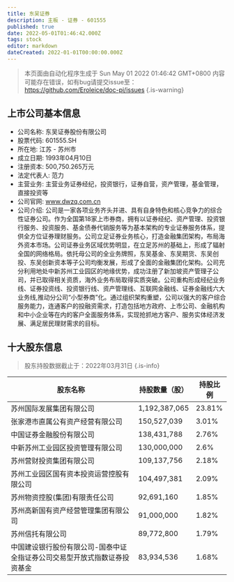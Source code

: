```yaml
---
title: 东吴证券
description: 主板 - 证券 - 601555
published: true
date: 2022-05-01T01:46:42.000Z
tags: stock
editor: markdown
dateCreated: 2022-01-01T00:00:00.000Z
---
```


> 本页面由自动化程序生成于 Sun May 01 2022 01:46:42 GMT+0800
> 内容可能存在错误，如有bug请提交issue至：https://github.com/Eroleice/doc-pi/issues
{.is-warning}

## 上市公司基本信息
- 公司名称: 东吴证券股份有限公司
- 股票代码: 601555.SH
- 所在地: 江苏 - 苏州市
- 成立日期: 1993年04月10日
- 注册资本: 500,750.265万元
- 法定代表人: 范力
- 主营业务: 主营业务证券经纪，投资银行，证券自营，资产管理，基金管理，直接投资等
- 公司官网: www.dwzq.com.cn
- 公司介绍: 公司是一家各项业务齐头并进、具有自身特色和核心竞争力的综合性证券公司。作为全国第18家上市券商，拥有以证券经纪、资产管理、投资银行服务、投资服务、基金债券代销服务等为基本架构的专业证券服务体系，提供全方位证券理财服务。公司立足证券业务核心，打造金融集团架构，布局海外资本市场。公司证券业务区域优势明显，在立足苏州的基础上，形成了辐射全国的网络格局。依托母公司的全业务牌照，东吴基金、东吴期货、东吴创投、东吴创新资本等子公司均衡发展，形成了全面的金融集团化架构。公司充分利用地处中新苏州工业园区的地缘优势，成功注册了新加坡资产管理子公司，并已取得相关资质，海外业务布局取得实质突破。公司重构形成经纪业务线、证券投资线、投资银行线、资产管理线、互联网金融线、证券金融线六大业务线,推动分公司“小型券商”化。通过组织架构重塑，公司以强大的客户综合服务能力，连通客户的投融资需求，打造包括地方政府、上市公司、金融机构和中小企业等在内的客户全面服务体系，实现抢抓地方客户、服务实体经济发展、满足居民理财需求的目标。


## 十大股东信息
> 股东持股数据截止于：2022年03月31日
{.is-info}

| 股东名称 | 持股数量（股） | 持股比例 |
| --- | --- | --- |
| 苏州国际发展集团有限公司 | 1,192,387,065 | 23.81% |
| 张家港市直属公有资产经营有限公司 | 150,527,039 | 3.01% |
| 中国证券金融股份有限公司 | 138,431,788 | 2.76% |
| 中新苏州工业园区投资管理有限公司 | 130,000,000 | 2.6% |
| 苏州营财投资集团有限公司 | 109,137,756 | 2.18% |
| 苏州工业园区国有资本投资运营控股有限公司 | 104,497,381 | 2.09% |
| 苏州物资控股(集团)有限责任公司 | 92,691,160 | 1.85% |
| 苏州高新国有资产经营管理集团有限公司 | 91,000,000 | 1.82% |
| 苏州信托有限公司 | 89,772,800 | 1.79% |
| 中国建设银行股份有限公司-国泰中证全指证券公司交易型开放式指数证券投资基金 | 83,934,536 | 1.68% |




